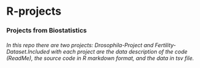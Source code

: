 # R-projects
### Projects from Biostatistics
###### In this repo there are two projects: Drosophila-Project and Fertility-Dataset.Included with each project are the data description of the code (ReadMe), the source code in R markdown format, and the data in tsv file. 
